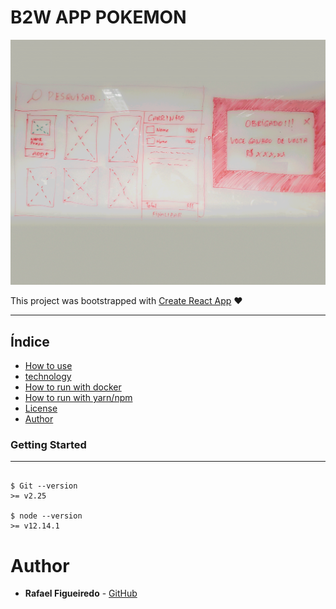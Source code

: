 # B2W APP POKEMON

![](app.gif)

This project was bootstrapped with [Create React App](https://github.com/facebook/create-react-app) ❤️<br/>

<hr>

## Índice

- [How to use](#how-to-use)
- [technology](#technology)
- [How to run with docker](#how-to-run-with-docker)
- [How to run with yarn/npm](#how-to-run-with-yarn-npm)
- [License](#license)
- [Author](#author)

### Getting Started

---

```

$ Git --version
>= v2.25

$ node --version
>= v12.14.1

```

# Author

- **Rafael Figueiredo** - [GitHub](https://github.com/rafaelfigueiredo-l/)
